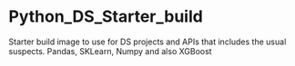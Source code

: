 # Python_DS_Starter_build
Starter build image to use for DS projects and APIs that includes the usual suspects. Pandas, SKLearn, Numpy and also XGBoost
